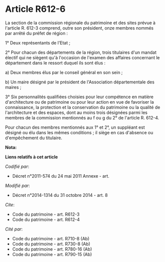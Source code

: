 # Article R612-6

La section de la commission régionale du patrimoine et des sites prévue à l'article R. 612-3 comprend, outre son président,
onze membres nommés par arrêté du préfet de région : 

1° Deux représentants de l'Etat ; 

2° Pour chacun des départements de la région, trois titulaires d'un mandat électif qui ne siègent qu'à l'occasion de l'examen
des affaires concernant le département dans le ressort duquel ils sont élus : 

a) Deux membres élus par le conseil général en son sein ; 

b) Un maire désigné par le président de l'Association départementale des maires ; 

3° Six personnalités qualifiées choisies pour leur compétence en matière d'architecture ou de patrimoine ou pour leur action
en vue de favoriser la connaissance, la protection et la conservation du patrimoine ou la qualité de l'architecture et des
espaces, dont au moins trois désignées parmi les membres de la commission mentionnés au f ou g du 2° de l'article R. 612-4. 

Pour chacun des membres mentionnés aux 1° et 2°, un suppléant est désigné ou élu dans les mêmes conditions ; il siège en cas
d'absence ou d'empêchement du titulaire.

**Nota:**



**Liens relatifs à cet article**

_Codifié par_:

  - Décret n°2011-574 du 24 mai 2011 Annexe - art.

_Modifié par_:

  - Décret n°2014-1314 du 31 octobre 2014 - art. 8

_Cite_:

  - Code du patrimoine - art. R612-3
  - Code du patrimoine - art. R612-4

_Cité par_:

  - Code du patrimoine - art. R710-8 (Ab)
  - Code du patrimoine - art. R730-8 (Ab)
  - Code du patrimoine - art. R780-16 (Ab)
  - Code du patrimoine - art. R790-15 (Ab)
